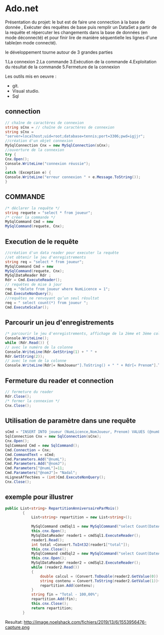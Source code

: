 # Ado.net #

Présentation du projet: le but est de faire une connection à la base de donnée , Exécuter des requêtes de base puis remplir un DataSet a partir de la requête et répercuter les changements dans la base de données (en mode déconnecté) et pour finir lire de manière séquentielle les lignes d'une table(en mode connecté).

le développement  tourne autour de 3 grandes parties

1.La connexion
2.La commande
3.Exécution de la commande
4.Exploitation du résultat de la commande
5.Fermeture de la connexion

Les outils mis en oeuvre :

* git.
* Visual studio.
* Sql

## connection ##
```cs
// chaîne de caractères de connexion
string sCnx = // chaîne de caractères de connexion
string sCnx =
"server=localhost;uid=root;database=tennis;port=3306;pwd=igjjr";
//création d'un objet connexion
MySqlConnection Cnx = new MySqlConnection(sCnx);
//ouverture de la connexion
try {
Cnx.Open();
Console.WriteLine("connexion réussie");
}
catch (Exception e) {
Console.WriteLine("erreur connexion " + e.Message.ToString());
}
```

## COMMANDE ##
```cs
/* déclarer la requête */
string requete = "select * from joueur";
/* créer la commande */
MySqlCommand Cmd = new
MySqlCommand(requete, Cnx);
```
## Execution de le requête ##
```cs
//création d'un data reader pour executer la requête
//et obtenir le jeu d'enregistrements
string req = "select * from joueur";
MySqlCommand Cmd = new
MySqlCommand(requete, Cnx);
MySqlDataReader Rdr ;
Rdr = Cmd.ExecuteReader();
// requêtes de mise à jour
req = "delete from joueur where NumLicence = 1";
Cmd.ExecuteNonQuery();
//requêtes ne renvoyant qu’un seul résultat
req = " select count(*) from joueur ";
Cmd.ExecuteScalar();
```


## Parcourir un jeu d'enregistrements ##
```cs
/* parcourir le jeu d'enregistrements, affichage de la 2ème et 3ème colonnes de la table joueur */
Console.WriteLine();
while (Rdr.Read()) {
// avec le numéro de la colonne
Console.WriteLine(Rdr.GetString(1) + " " +
Rdr.GetString(2));
// avec le nom de la colonne
Console.WriteLine(Rdr[« NomJoueur"].ToString() + " " + Rdr[« Prenom"].ToString()); }
```
## Fermeture du reader et connection ##
```cs
// fermeture du reader
Rdr.Close();
/* fermer la connexion */
Cnx.Close();
```


## Utilisation de paramètre dans une requête ##
```cs
sCmd = "INSERT INTO joueur (NumLicence,NomJoueur, Prenom) VALUES (@numL,@nomJ, @prenom)";
SqlConnection Cnx = new SqlConnection(sCnx);
Cnx.Open();
SqlCommand Cmd = new SqlCommand();
Cmd.Connection = Cnx;
Cmd.CommandText = sCmd;
Cmd.Parameters.Add("@numL");
Cmd.Parameters.Add("@nomJ");
Cmd.Parameters["@numL"]=11;
Cmd.Parameters["@nomJ"]= "Nadal";
nLignesAffectées = (int)Cmd.ExecuteNonQuery();
Cnx.Close();
```

## exemple pour illustrer ##
```cs
public List<string> RepartitionAnniversaireParMois()
        {
            List<string> repartition = new List<string>();
            
            MySqlCommand cmdSql1 = new MySqlCommand("select Count(DateAnniversaire) as total from anniversaire", this.cnx);
            this.cnx.Open();
            MySqlDataReader reader1 = cmdSql1.ExecuteReader();
            reader1.Read();
            int total =Convert.ToInt32(reader1["total"]);
            this.cnx.Close();
            MySqlCommand cmdSql2 = new MySqlCommand("select Count(DateAnniversaire), month(dateAnniversaire) from anniversaire group by month(dateAnniversaire)", this.cnx);
            this.cnx.Open();
            MySqlDataReader reader2 = cmdSql2.ExecuteReader();
            while (reader2.Read())
            {
                double calcul = (Convert.ToDouble(reader2.GetValue(0)) / total) * 100;
                string contenu = Convert.ToString(reader2.GetValue(1))+ " - " + Convert.ToString(calcul) + "%";
                repartition.Add(contenu);
            }
            string fin = "Total - 100,00%";
            repartition.Add(fin);
            this.cnx.Close();
            return repartition;
        }
```
Resultat:
http://image.noelshack.com/fichiers/2019/13/6/1553956476-capture.png

